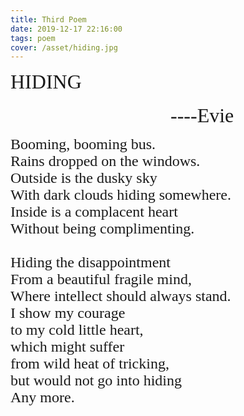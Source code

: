 ```yaml
---
title: Third Poem
date: 2019-12-17 22:16:00
tags: poem
cover: /asset/hiding.jpg
---
```

<font face="Times New Roman" size=6>HIDING</font>  
<br>
<font face="Monotype Corsiva" size=6>&nbsp;&nbsp;&nbsp;&nbsp;&nbsp;&nbsp;&nbsp;&nbsp;&nbsp;&nbsp;&nbsp;&nbsp;&nbsp;&nbsp;&nbsp;&nbsp;&nbsp;&nbsp;&nbsp;&nbsp;&nbsp;&nbsp;&nbsp;&nbsp;&nbsp;&nbsp;&nbsp;&nbsp;&nbsp;&nbsp;&nbsp;&nbsp;----Evie</font>
<br>

<font face="Ink Free" size=5>
Booming, booming bus.<br>
Rains dropped on the windows.<br>
Outside is the dusky sky<br>
With dark clouds hiding somewhere.<br>
Inside is a complacent heart<br>
Without being complimenting.<br>
<br>
Hiding the disappointment <br>
From a beautiful fragile mind,<br>
Where intellect should always stand.<br>
I show my courage<br>
to my cold little heart,<br>
which might suffer <br>
from wild heat of tricking,<br>
but would not go into hiding<br>
Any more.<br>
<br>

</font> 
